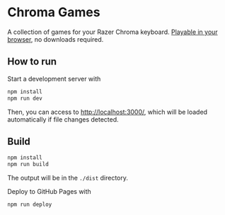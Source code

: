 # Chroma Games

A collection of games for your Razer Chroma keyboard. [Playable in your browser](https://diegodan1893.github.io/razer-snake/), no downloads required.

## How to run

Start a development server with

```bash
npm install
npm run dev
```

Then, you can access to <http://localhost:3000/>, which will be loaded automatically if file changes detected.

## Build

```bash
npm install
npm run build
```

The output will be in the `./dist` directory.

Deploy to GitHub Pages with

```bash
npm run deploy
```
